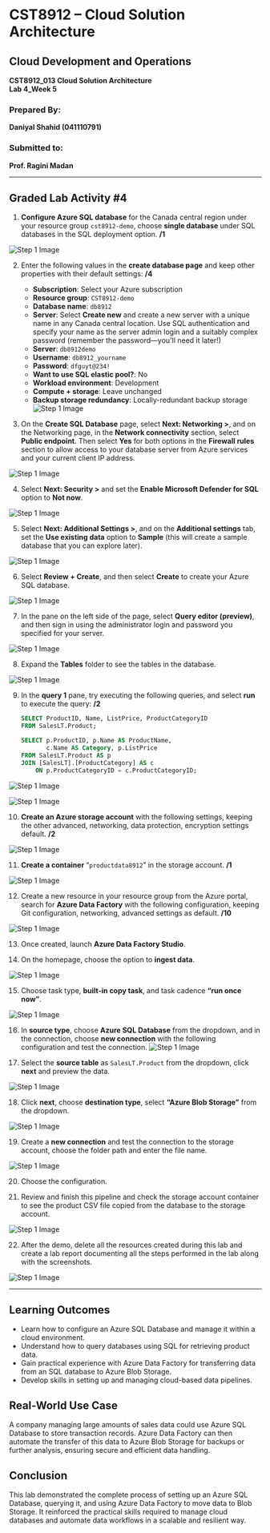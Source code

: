 # CST8912 – Cloud Solution Architecture

## Cloud Development and Operations  
**CST8912_013 Cloud Solution Architecture**  
**Lab 4_Week 5**

### Prepared By:  
**Daniyal Shahid (041110791)**  

### Submitted to:  
**Prof. Ragini Madan**  

---

## Graded Lab Activity #4

1. **Configure Azure SQL database** for the Canada central region under your resource group `cst8912-demo`, choose **single database** under SQL databases in the SQL deployment option. **/1**

![Step 1 Image](images/1.png)

2. Enter the following values in the **create database page** and keep other properties with their default settings: **/4**  
   - **Subscription**: Select your Azure subscription  
   - **Resource group**: `CST8912-demo`  
   - **Database name**: `db8912`  
   - **Server**: Select **Create new** and create a new server with a unique name in any Canada central location. Use SQL authentication and specify your name as the server admin login and a suitably complex password (remember the password—you'll need it later!)  
   - **Server**: `db8912demo`  
   - **Username**: `db8912_yourname`  
   - **Password**: `dfguyt@234!`  
   - **Want to use SQL elastic pool?**: No  
   - **Workload environment**: Development  
   - **Compute + storage**: Leave unchanged  
   - **Backup storage redundancy**: Locally-redundant backup storage  
![Step 1 Image](images/2.png)

3. On the **Create SQL Database** page, select **Next: Networking >**, and on the Networking page, in the **Network connectivity** section, select **Public endpoint**. Then select **Yes** for both options in the **Firewall rules** section to allow access to your database server from Azure services and your current client IP address.

![Step 1 Image](images/3.png)

4. Select **Next: Security >** and set the **Enable Microsoft Defender for SQL** option to **Not now**.

![Step 1 Image](images/4.png)

5. Select **Next: Additional Settings >**, and on the **Additional settings** tab, set the **Use existing data** option to **Sample** (this will create a sample database that you can explore later).

![Step 1 Image](images/5.png)

6. Select **Review + Create**, and then select **Create** to create your Azure SQL database.

![Step 1 Image](images/6.png)

7. In the pane on the left side of the page, select **Query editor (preview)**, and then sign in using the administrator login and password you specified for your server.

![Step 1 Image](images/7.png)

8. Expand the **Tables** folder to see the tables in the database.

![Step 1 Image](images/8.png)

9. In the **query 1** pane, try executing the following queries, and select **run** to execute the query: **/2**

   ```sql
   SELECT ProductID, Name, ListPrice, ProductCategoryID  
   FROM SalesLT.Product;
   ```

   ```sql
   SELECT p.ProductID, p.Name AS ProductName,  
          c.Name AS Category, p.ListPrice  
   FROM SalesLT.Product AS p  
   JOIN [SalesLT].[ProductCategory] AS c  
       ON p.ProductCategoryID = c.ProductCategoryID;
   ```

![Step 1 Image](images/9.1.png)

![Step 1 Image](images/9.2.png)

10. **Create an Azure storage account** with the following settings, keeping the other advanced, networking, data protection, encryption settings default. **/2**

![Step 1 Image](images/10.png)

11. **Create a container** “`productdata8912`” in the storage account. **/1**

![Step 1 Image](images/11.png)

12. Create a new resource in your resource group from the Azure portal, search for **Azure Data Factory** with the following configuration, keeping Git configuration, networking, advanced settings as default. **/10**

![Step 1 Image](images/12.png)

13. Once created, launch **Azure Data Factory Studio**.

14. On the homepage, choose the option to **ingest data**.

![Step 1 Image](images/13.png)

15. Choose task type, **built-in copy task**, and task cadence **“run once now”**.

![Step 1 Image](images/14.png)

16. In **source type**, choose **Azure SQL Database** from the dropdown, and in the connection, choose **new connection** with the following configuration and test the connection.
![Step 1 Image](images/15.png)

17. Select the **source table** as `SalesLT.Product` from the dropdown, click **next** and preview the data.

![Step 1 Image](images/16.png)



18. Click **next**, choose **destination type**, select **“Azure Blob Storage”** from the dropdown.

![Step 1 Image](images/17.png)

19. Create a **new connection** and test the connection to the storage account, choose the folder path and enter the file name.

![Step 1 Image](images/18.png)

20. Choose the configuration.



21. Review and finish this pipeline and check the storage account container to see the product CSV file copied from the database to the storage account.

![Step 1 Image](images/19.png)

22. After the demo, delete all the resources created during this lab and create a lab report documenting all the steps performed in the lab along with the screenshots.

![Step 1 Image](images/20.png)

---

## Learning Outcomes
- Learn how to configure an Azure SQL Database and manage it within a cloud environment.
- Understand how to query databases using SQL for retrieving product data.
- Gain practical experience with Azure Data Factory for transferring data from an SQL database to Azure Blob Storage.
- Develop skills in setting up and managing cloud-based data pipelines.

## Real-World Use Case
A company managing large amounts of sales data could use Azure SQL Database to store transaction records. Azure Data Factory can then automate the transfer of this data to Azure Blob Storage for backups or further analysis, ensuring secure and efficient data handling.

## Conclusion
This lab demonstrated the complete process of setting up an Azure SQL Database, querying it, and using Azure Data Factory to move data to Blob Storage. It reinforced the practical skills required to manage cloud databases and automate data workflows in a scalable and resilient way.

